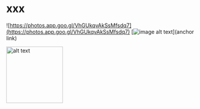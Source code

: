 # xxx

![https://photos.app.goo.gl/VhGUkqvAkSsMfsdq7](https://photos.app.goo.gl/VhGUkqvAkSsMfsdq7)
[![image alt text](https://photos.app.goo.gl/VhGUkqvAkSsMfsdq7)](anchor link)

<img src="https://photos.app.goo.gl/VhGUkqvAkSsMfsdq7" alt="alt text" title="image Title" height="150"/>
